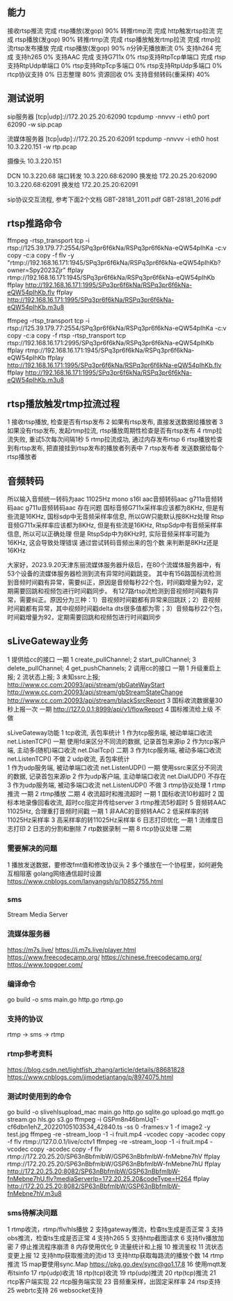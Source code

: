 ## 能力
接收rtsp推流                完成
    rtsp播放(发gop)         90%
    转推rtmp流              完成
http触发rtsp拉流            完成
    rtsp播放(发gop)         90%
    转推rtmp流              完成
rtsp播放触发rtmp拉流        完成
    rtmp拉流rtsp发布播放    完成
    rtsp播放(发gop)         90%
    n分钟无播放断流         0%
支持h264                    完成
支持h265                    0%
支持AAC                     完成
支持G711x                   0%
rtsp支持RtpTcp单端口        完成
rtsp支持RtpUdp单端口        0%
rtsp支持RtpTcp多端口        0%
rtsp支持RtpUdp多端口        0%
rtcp协议支持                0%
日志整理                    80%
资源回收                    0%
支持音频转码(重采样)        40%

## 测试说明
sip服务器 [tcp|udp]://172.20.25.20:62090
tcpdump -nnvvv -i eth0 port 62090 -w sip.pcap

流媒体服务器 [tcp|udp]://172.20.25.20:62091
tcpdump -nnvvv -i eth0 host 10.3.220.151 -w rtp.pcap

摄像头 10.3.220.151

DCN 10.3.220.68
端口转发
10.3.220.68:62090 换发给 172.20.25.20:62090
10.3.220.68:62091 换发给 172.20.25.20:62091

sip协议交互流程, 参考下面2个文档
GBT-28181_2011.pdf
GBT-28181_2016.pdf

## rtsp推路命令
ffmpeg -rtsp_transport tcp -i rtsp://125.39.179.77:2554/SPq3pr6f6kNa/RSPq3pr6f6kNa-eQW54pIhKa -c:v copy -c:a copy -f flv -y "rtmp://192.168.16.171:1945/SPq3pr6f6kNa/RSPq3pr6f6kNa-eQW54pIhKb?owner=Spy2023Zjr"
ffplay rtmp://192.168.16.171:1945/SPq3pr6f6kNa/RSPq3pr6f6kNa-eQW54pIhKb
ffplay http://192.168.16.171:1995/SPq3pr6f6kNa/RSPq3pr6f6kNa-eQW54pIhKb.flv
ffplay http://192.168.16.171:1995/SPq3pr6f6kNa/RSPq3pr6f6kNa-eQW54pIhKb.m3u8

ffmpeg -rtsp_transport tcp -i rtsp://125.39.179.77:2554/SPq3pr6f6kNa/RSPq3pr6f6kNa-eQW54pIhKa -c:v copy -c:a copy -f rtsp -rtsp_transport tcp rtsp://192.168.16.171:2995/SPq3pr6f6kNa/RSPq3pr6f6kNa-eQW54pIhKb
ffplay rtmp://192.168.16.171:1945/SPq3pr6f6kNa/RSPq3pr6f6kNa-eQW54pIhKb
ffplay http://192.168.16.171:1995/SPq3pr6f6kNa/RSPq3pr6f6kNa-eQW54pIhKb.flv
ffplay http://192.168.16.171:1995/SPq3pr6f6kNa/RSPq3pr6f6kNa-eQW54pIhKb.m3u8

## rtsp播放触发rtmp拉流过程
1 接收rtsp播放, 检查是否有rtsp发布
2 如果有rtsp发布, 直接发送数据给播放者
3 如果没有rtsp发布, 发起rtmp拉流, rtsp播放周期性检查是否有rtsp发布
4 rtmp拉流失败, 重试5次每次间隔1秒
5 rtmp拉流成功, 通过内存发布rtsp
6 rtsp播放检查到有rtsp发布, 把直接挂到rtsp发布的播放者列表中
7 rtsp发布者 发送数据给每个rtsp播放者

## 音频转码
所以输入音频统一转码为aac 11025Hz mono s16l
    aac音频转码aac
    g711a音频转码aac
    g711u音频转码aac
存在问题
国标音频G711x采样率应该都为8KHz, 但是有些流是16KHz, 国标sdp中无音频采样率信息, 所以GW只能默认按8KHz处理
Rtsp音频G711x采样率应该都为8KHz, 但是有些流是16KHz, RtspSdp中有音频采样率信息, 所以可以正确处理
但是 RtspSdp中为8KHz时, 实际音频采样率可能为16KHz, 这会导致处理错误
通过尝试转码音频出来的包个数 来判断是8KHz还是16KHz

大家好，2023.9.20天津东丽流媒体服务器升级后，在80个流媒体服务器中，有53个设备的流媒体服务器检测到流有异常时间戳跳变。
其中有156路国标流检测到音频时间戳有异常，需要纠正，原因是音频每秒22个包，时间戳增量为92，定期需要回跳和视频包进行时间戳同步。
有127路rtsp流检测到音视频时间戳有异常，需要纠正。原因分为三种：1）音视频时间戳都有异常来回跳跃；2）音视频时间戳都有异常，其中视频时间戳delta dts很多值都为零；3）音频每秒22个包，时间戳增量为92，定期需要回跳和视频包进行时间戳同步

## sLiveGateway业务
1 提供给cc的接口										一期
	1 create_pullChannel;  2 start_pullChannel;
	3 delete_pullChannel;  4 get_pushChannels;
2 调用cc的接口											一期
	1 升级重启上报; 2 流状态上报; 3 未知ssrc上报;
	http://www.cc.com:20093/api/stream/gbGateWayStart
	http://www.cc.com:20093/api/stream/gbStreamStateChange
	http://www.cc.com:20093/api/stream/blackSsrcReport
3 国标收流数据量30秒上报一次							一期
	http://127.0.0.1:8999/api/v1/flowReport
4 国标推流给上级										不做

sLiveGateway功能
1 tcp收流, 丢包率统计
	1 作为tcp服务端, 被动单端口收流 net.ListenTCP()		一期
	  使用fd来区分不同流的数据, 记录首包来源ip
	2 作为tcp客户端, 主动多(随机)端口收流 net.DialTcp()	二期
	3 作为tcp服务端, 被动多端口收流 net.ListenTCP()  	不做
2 udp收流, 丢包率统计	
	1 作为udp服务端, 被动单端口收流 net.ListenUDP()		一期
	  使用ssrc来区分不同流的数据, 记录首包来源ip
	2 作为udp客户端, 主动单端口收流 net.DialUDP()		不存在
	3 作为udp服务端, 被动多端口收流 net.ListenUDP()		不做
3 rtmp协议处理
	1 rtmp推流											一期
	2 rtmp播放											二期
4 收流超时和推流超时									一期
	1 国标收流10秒超时
	2 国标本地录像回看收流, 超时cc指定并传给server
	3 rtmp推流5秒超时
5 音频转AAC 11025Hz, 合理重打音频时间戳					一期
	1 非AAC的音频转AAC
	2 低采样率的转11025Hz采样率
	3 高采样率的转11025Hz采样率
6 日志打印优化											一期
	1 流维度日志打印
	2 日志的分割和删除
7 rtp数据录制											一期
8 rtcp协议处理											二期


### 需要解决的问题
1 播放发送数据，要修改fmt值和修改协议头
2 多个播放在一个协程里，如何避免互相阻塞
golang网络通信超时设置
https://www.cnblogs.com/lanyangsh/p/10852755.html

### sms  
Stream Media Server  

### 流媒体服务器
https://m7s.live/
https://j.m7s.live/player.html
https://www.freecodecamp.org/
https://chinese.freecodecamp.org/
https://www.topgoer.com/

### 编译命令  
go build -o sms main.go http.go rtmp.go  

### 支持的协议  
rtmp -> sms -> rtmp  

### rtmp参考资料
https://blog.csdn.net/lightfish_zhang/article/details/88681828
https://www.cnblogs.com/jimodetiantang/p/8974075.html

### 测试时使用到的命令
go build -o slivehlsupload_mac main.go http.go sqlite.go upload.go mqtt.go stream.go hls.go s3.go
ffmpeg -i GSPm8n46bmUqT-cf6dbn1ehZ_20220105103534_42840.ts -ss 0 -frames:v 1 -f image2 -y test.jpg
ffmpeg -re -stream_loop -1 -i fruit.mp4 -vcodec copy -acodec copy -f flv rtmp://127.0.0.1/live/cctv1
ffmpeg -re -stream_loop -1 -i fruit.mp4 -vcodec copy -acodec copy -f flv rtmp://172.20.25.20/SP63nBbfmlbW/GSP63nBbfmlbW-fnMebne7hV
ffplay rtmp://172.20.25.20/SP63nBbfmlbW/GSP63nBbfmlbW-fnMebne7hU
ffplay http://172.20.25.20:8082/SP63nBbfmlbW/GSP63nBbfmlbW-fnMebne7hU.flv?mediaServerIp=172.20.25.20&codeType=H264
ffplay http://172.20.25.20:8082/SP63nBbfmlbW/GSP63nBbfmlbW-fnMebne7hV.m3u8

### sms待解决问题
1 rtmp收流，rtmp/flv/hls播放
2 支持gateway推流，检查ts生成是否正常
3 支持obs推流，检查ts生成是否正常
4 支持h265
5 支持http截图请求
6 支持flv播放加密
7 停止推流程序崩溃
8 内存使用优化
9 流量统计和上报
10 推流鉴权
11 流状态变更上报
12 支持http获取推流的流id
13 支持http获取每路流的播放个数
14 rtmp推流
15 map要使用sync.Map
	https://pkg.go.dev/sync@go1.17.8
16 使用mqtt发布tsinfo
17 rtp(udp)收流
18 rtp(tcp)收流
19 rtp(udp)推流
20 rtp(tcp)推流
21 rtcp客户端实现
22 rtcp服务端实现
23 音频重采样，出固定采样率
24 rtsp支持
25 webrtc支持
26 websocket支持
